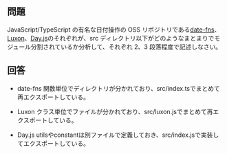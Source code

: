 ## 問題

JavaScript/TypeScript の有名な日付操作の OSS リポジトリである[date-fns](https://github.com/date-fns/date-fns)、[Luxon](https://github.com/moment/luxon)、[Day.js](https://github.com/iamkun/dayjs)のそれぞれが、src ディレクトリ以下がどのようなまとまりでモジュール分割されているか分析して、それぞれ 2、3 段落程度で記述しなさい。

## 回答

- date-fns
  関数単位でディレクトリが分かれており、src/index.tsでまとめて再エクスポートしている。

- Luxon
  クラス単位でファイルが分かれており、src/luxon.jsでまとめて再エクスポートしている。

- Day.js
  utilsやconstantは別ファイルで定義しておき、src/index.jsで実装してエクスポートしている。
